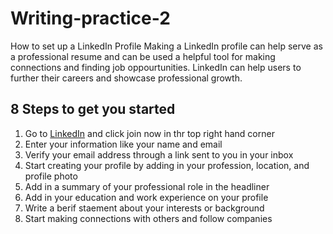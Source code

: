 # Writing-practice-2
How to set up a LinkedIn Profile
Making a LinkedIn profile can help serve as a professional resume and can be used a
helpful tool for making connections and finding job oppourtunities. LinkedIn can help
users to further their careers and showcase professional growth.
## 8 Steps to get you started
1. Go to [LinkedIn](https://www.linkedin.com) and click join now in thr top right hand corner
2. Enter your information like your name and email
3. Verify your email address through a link sent to you in your inbox
4. Start creating your profile by adding in your profession, location, and profile photo
5. Add in a summary of your professional role in the headliner
6. Add in your education and work experience on your profile
7. Write a berif staement about your interests or background
8. Start making connections with others and follow companies